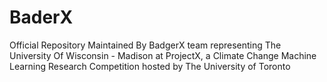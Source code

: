 # BaderX

Official Repository Maintained By BadgerX team representing The University Of Wisconsin - Madison at ProjectX, a Climate Change Machine Learning Research Competition hosted by The University of Toronto

